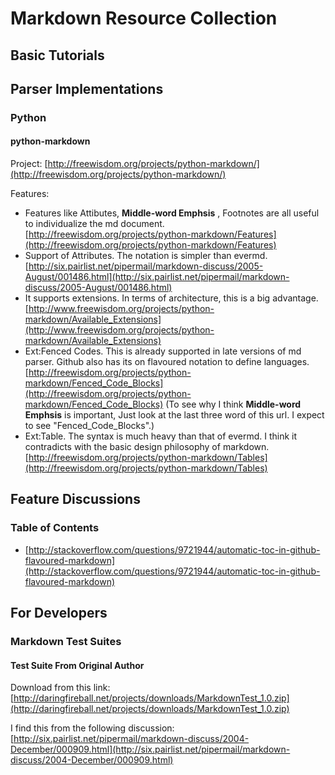 # Markdown Resource Collection



## Basic Tutorials

## Parser Implementations

### Python

#### python-markdown

Project:
[http://freewisdom.org/projects/python-markdown/](http://freewisdom.org/projects/python-markdown/)

Features:

   * Features like Attibutes, **Middle-word Emphsis** , Footnotes are all useful
   to individualize the md document. 
   [http://freewisdom.org/projects/python-markdown/Features](http://freewisdom.org/projects/python-markdown/Features)
   * Support of Attributes. The notation is simpler than evermd. 
   [http://six.pairlist.net/pipermail/markdown-discuss/2005-August/001486.html](http://six.pairlist.net/pipermail/markdown-discuss/2005-August/001486.html)
   * It supports extensions. In terms of architecture, this is a big advantage. 
   [http://www.freewisdom.org/projects/python-markdown/Available_Extensions](http://www.freewisdom.org/projects/python-markdown/Available_Extensions)
   * Ext:Fenced Codes. This is already supported in late versions of md parser. 
   Github also has its on flavoured notation to define languages. 
   [http://freewisdom.org/projects/python-markdown/Fenced_Code_Blocks](http://freewisdom.org/projects/python-markdown/Fenced_Code_Blocks)
   (To see why I think **Middle-word Emphsis** is important, 
   Just look at the last three word of this url. 
   I expect to see "Fenced\_Code\_Blocks".)
   * Ext:Table. The syntax is much heavy than that of evermd. 
   I think it contradicts with the basic design philosophy of markdown. 
   [http://freewisdom.org/projects/python-markdown/Tables](http://freewisdom.org/projects/python-markdown/Tables)


## Feature Discussions

### Table of Contents

   * [http://stackoverflow.com/questions/9721944/automatic-toc-in-github-flavoured-markdown](http://stackoverflow.com/questions/9721944/automatic-toc-in-github-flavoured-markdown)

## For Developers

### Markdown Test Suites

#### Test Suite From Original Author

Download from this link:
[http://daringfireball.net/projects/downloads/MarkdownTest_1.0.zip](http://daringfireball.net/projects/downloads/MarkdownTest_1.0.zip)

I find this from the following discussion:
[http://six.pairlist.net/pipermail/markdown-discuss/2004-December/000909.html](http://six.pairlist.net/pipermail/markdown-discuss/2004-December/000909.html)
